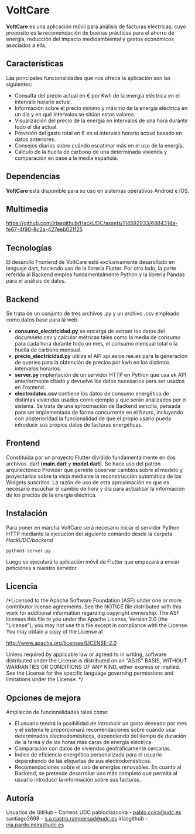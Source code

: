 
# VoltCare

**VoltCare** es una aplicación móvil para análisis de facturas eléctricas, cuyo propósito es la recomendación de buenas prácticas para el ahorro de energía, reducción del impacto medioambiental y gastos económicos asociados a ella.

## Características
Las principales funcionalidades que nos ofrece la aplicación son las siguientes:
 - Consulta del precio actual en € por Kwh de la energía eléctrica en el intervalo horario actual.
 - Información sobre el precio mínimo y máximo de la energía eléctrica en un día y en qué intervalos se sitúan estos valores.
 - Visualización del precio de la energía en intervalos de una hora durante todo el día actual.
 - Previsión del gasto total en € en el intervalo horario actual basado en datos anteriores.
 - Consejos diarios sobre cuándo escatimar más en el uso de la energía.
 - Cálculo de la huella de carbono de una determinada vivienda y comparación en base a la media española.
## Dependencias
**VoltCare** está disponible para su uso en sistemas operativos Android e IOS.
## Multimedia


https://github.com/iriasgithub/HackUDC/assets/114592933/6884314a-fe67-4f90-8c2a-427eeb021f25



## Tecnologías 
El desarollo Frontend de VoltCare está exclusivamente desarollado en lenguaje dart, haciendo uso de la librería Flutter. Por otro lado, la parte referida al Backend emplea fundamentalmente Python y la librería Pandas para el análisis de datos.
## Backend

Se trata de un conjunto de tres archivos .py y un archivo .csv empleado como datos base para la web.
- **consumo_electricidad.py** se encarga de extraer los datos del documneto csv y calcular métricas tales como la media de consumo para cada hora durante todo un mes, el consumo mensual total o la huella de carbono mensual.
- **precio_electricidad.py** utiliza el API api.esios.ree.es para la generación de queries para la obtención de precios por kwh en los distintos intervalos horarios.
- **server.py** implentación de un servidor HTTP en Python que usa ek API anteriormente citado y devuelve los datos necesarios para ser usados en Frontend.
- **electrodatos.csv** contiene los datos de consumo energético de distintas viviendas usados como ejemplo y que serán analizados por el sistema.
Se trata de una aproximación de Backend sencilla, pensada para ser implementada de forma concurrente en el futuro, incluyendo con posterioridad la funcionalidad de que el propio usario pueda introducir sus propios datos de facturas energéticas.
## Frontend
Constituída por un proyecto Flutter dividido fundamentalmente en dos archivos .dart (**main.dart** y **model.dart**).
Se hace uso del patrón arquitectónico Provider que permite observar cambios sobre el modelo y proyectarlos sobre la vista mediante la reconstrucción automática de los Widgets suscritos.
La razón de uso de esta aproximación es que es necesario escuchar el cambio de hora y día para actualizar la información de los precios de la energía eléctrica.
## Instalación
Para poner en marcha VoltCare será necesario inicar el servidor Python HTTP mediante la ejecución del siguiente comando desde la carpeta *HackUDC/backend*
```
python3 server.py
```
Luego se ejecutará la aplicación móvil de Flutter que empezará a enviar peticiones a nuestro servidor.
## Licencia
/*Licensed to the Apache Software Foundation (ASF) under one
or more contributor license agreements.  See the NOTICE file
distributed with this work for additional information
regarding copyright ownership.  The ASF licenses this file
to you under the Apache License, Version 2.0 (the
"License"); you may not use this file except in compliance
with the License.  You may obtain a copy of the License at

  http://www.apache.org/licenses/LICENSE-2.0

Unless required by applicable law or agreed to in writing,
software distributed under the License is distributed on an
"AS IS" BASIS, WITHOUT WARRANTIES OR CONDITIONS OF ANY
KIND, either express or implied.  See the License for the
specific language governing permissions and limitations
under the License. */

## Opciones de mejora
Ampliacón de funcionalidades tales como:
- El usuario tendrá la posibilidad de introducir un gasto deseado por mes y el sistema le proporcionará recomendaciones sobre cuándo usar determinados electrodomésticos, dependiendo del tiempo de duración de la tarea y de las horas más caras de energía eléctrica.
- Comparación con datos de viviendas geofráficamente cercanas.
- Índice de eficiencia energética personalizada para el usuario dependiendo de las etiquetas de sus electrodomésticos.
- Recomendaciones sobre el uso de energías renovables.
En cuanto al Backend, se pretende desarrollar uno más completo que permita al usuario introducir la información sobre sus facturas.
## Autoría
Usuarios de GitHub - Correos UDC
pablodiazcoira - pablo.coira@udc.es
santiago2699 - s.a.castro.rampersad@udc.es
iriasgithub - iria.pardo.neira@udc.es
